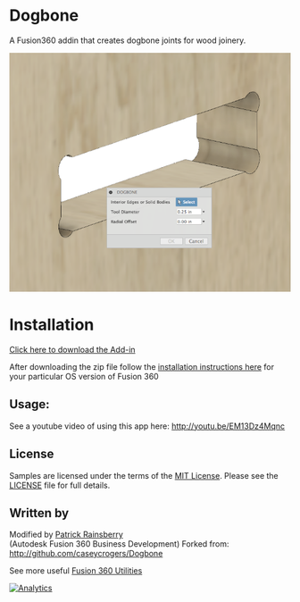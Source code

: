 # Dogbone
A Fusion360 addin that creates dogbone joints for wood joinery.

![Dogbone Cover](./Resources/cover_image.png)

# Installation
[Click here to download the Add-in](https://github.com/tapnair/Dogbone/archive/master.zip)

After downloading the zip file follow the [installation instructions here](https://tapnair.github.io/installation.html) for your particular OS version of Fusion 360 

## Usage:

See a youtube video of using this app here:
http://youtu.be/EM13Dz4Mqnc

## License
Samples are licensed under the terms of the [MIT License](http://opensource.org/licenses/MIT). Please see the [LICENSE](LICENSE) file for full details.

## Written by

Modified by [Patrick Rainsberry](https://twitter.com/prrainsberry) <br /> (Autodesk Fusion 360 Business Development)
Forked from: http://github.com/caseycrogers/Dogbone

See more useful [Fusion 360 Utilities](https://tapnair.github.io/index.html)

[![Analytics](https://ga-beacon.appspot.com/UA-41076924-3/dogbone)](https://github.com/igrigorik/ga-beacon)
